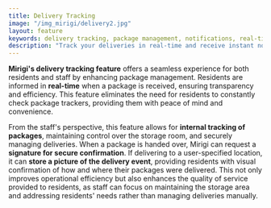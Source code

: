 ```yaml
---
title: Delivery Tracking
image: "/img_mirigi/delivery2.jpg"
layout: feature
keywords: delivery tracking, package management, notifications, real-time updates, security, convenience
description: "Track your deliveries in real-time and receive instant notifications with Mirigi's convenient delivery tracking feature."
---
```


**Mirigi's delivery tracking feature** offers a seamless experience for both residents and staff by enhancing package management. Residents are informed in **real-time** when a package is received, ensuring transparency and efficiency. This feature eliminates the need for residents to constantly check package trackers, providing them with peace of mind and convenience.

From the staff's perspective, this feature allows for **internal tracking of packages**, maintaining control over the storage room, and securely managing deliveries. When a package is handed over, Mirigi can request a **signature for secure confirmation**. If delivering to a user-specified location, it can **store a picture of the delivery event**, providing residents with visual confirmation of how and where their packages were delivered. This not only improves operational efficiency but also enhances the quality of service provided to residents, as staff can focus on maintaining the storage area and addressing residents' needs rather than managing deliveries manually.
